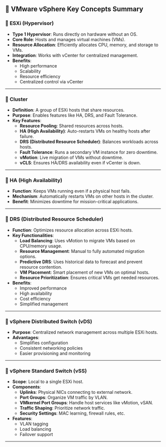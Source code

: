 ## 🧠 **VMware vSphere Key Concepts Summary**

### 🔹 **ESXi (Hypervisor)**
- **Type 1 Hypervisor**: Runs directly on hardware without an OS.
- **Core Role**: Hosts and manages virtual machines (VMs).
- **Resource Allocation**: Efficiently allocates CPU, memory, and storage to VMs.
- **Integration**: Works with vCenter for centralized management.
- **Benefits**:
  - High performance
  - Scalability
  - Resource efficiency
  - Centralized control via vCenter

---

### 🔹 **Cluster**
- **Definition**: A group of ESXi hosts that share resources.
- **Purpose**: Enables features like HA, DRS, and Fault Tolerance.
- **Key Features**:
  - **Resource Pooling**: Shared resources across hosts.
  - **HA (High Availability)**: Auto-restarts VMs on healthy hosts after failure.
  - **DRS (Distributed Resource Scheduler)**: Balances workloads across hosts.
  - **Fault Tolerance**: Runs a secondary VM instance for zero downtime.
  - **vMotion**: Live migration of VMs without downtime.
  - **vCLS**: Ensures HA/DRS availability even if vCenter is down.

---

### 🔹 **HA (High Availability)**
- **Function**: Keeps VMs running even if a physical host fails.
- **Mechanism**: Automatically restarts VMs on other hosts in the cluster.
- **Benefit**: Minimizes downtime for mission-critical applications.

---

### 🔹 **DRS (Distributed Resource Scheduler)**
- **Function**: Optimizes resource allocation across ESXi hosts.
- **Key Functionalities**:
  - **Load Balancing**: Uses vMotion to migrate VMs based on CPU/memory usage.
  - **Resource Management**: Manual to fully automated migration options.
  - **Predictive DRS**: Uses historical data to forecast and prevent resource contention.
  - **VM Placement**: Smart placement of new VMs on optimal hosts.
  - **Resource Prioritization**: Ensures critical VMs get needed resources.
- **Benefits**:
  - Improved performance
  - High availability
  - Cost efficiency
  - Simplified management

---

### 🔹 **vSphere Distributed Switch (vDS)**
- **Purpose**: Centralized network management across multiple ESXi hosts.
- **Advantages**:
  - Simplifies configuration
  - Consistent networking policies
  - Easier provisioning and monitoring

---

### 🔹 **vSphere Standard Switch (vSS)**
- **Scope**: Local to a single ESXi host.
- **Components**:
  - **Uplinks**: Physical NICs connecting to external network.
  - **Port Groups**: Organize VM traffic by VLAN.
  - **VMkernel Port Groups**: Handle host services like vMotion, vSAN.
  - **Traffic Shaping**: Prioritize network traffic.
  - **Security Settings**: MAC learning, firewall rules, etc.
- **Features**:
  - VLAN tagging
  - Load balancing
  - Failover support

---
